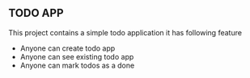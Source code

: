 ## TODO APP
  This project contains a simple todo application
  it has following feature
  - Anyone can create todo  app
  - Anyone can see existing todo app
  - Anyone can mark todos as a done


